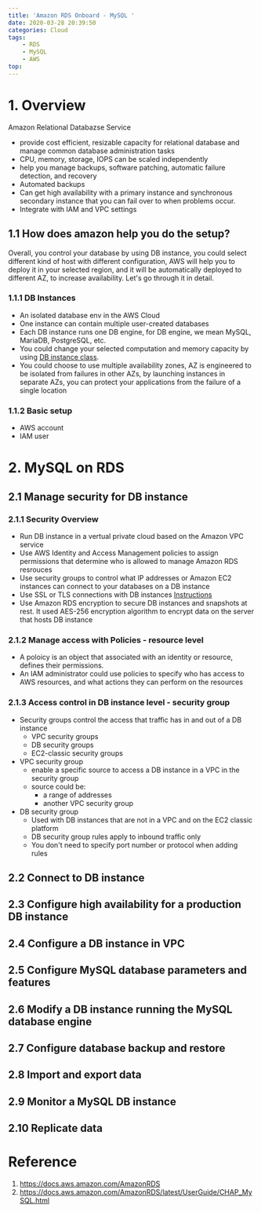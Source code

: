 ```yaml
---
title: 'Amazon RDS Onboard - MySQL '
date: 2020-03-28 20:39:50
categories: Cloud
tags:
    - RDS
    - MySQL
    - AWS
top:
---
```

# 1. Overview 

Amazon Relational Databazse Service 
+ provide cost efficient, resizable capacity for relational database and manage common database administration tasks 
+ CPU, memory, storage, IOPS can be scaled independently 
+ help you manage backups, software patching, automatic failure detection, and recovery 
+ Automated backups 
+ Can get high availability with a primary instance and synchronous secondary instance that you can fail over to when problems occur.
+ Integrate with IAM and VPC settings

## 1.1 How does amazon help you do the setup? 

Overall, you control your database by using DB instance, you could select different kind of host with different configuration, AWS will help you to deploy it in your selected region, and it will be automatically deployed to different AZ, to increase availability. Let's go through it in detail. 

### 1.1.1 DB Instances 

+ An isolated database env in the AWS Cloud 
+ One instance can contain multiple user-created databases 
+ Each DB instance runs one DB engine, for DB engine, we mean MySQL, MariaDB, PostgreSQL, etc. 
+ You could change your selected computation and memory capacity by using [DB instance class](https://docs.aws.amazon.com/AmazonRDS/latest/UserGuide/Concepts.DBInstanceClass.html).
+ You could choose to use multiple availability zones, AZ is engineered to be isolated from failures in other AZs, by launching instances in separate AZs, you can protect your applications from the failure of a single location
### 1.1.2 Basic setup 

+ AWS account 
+ IAM user 

# 2. MySQL on RDS 

## 2.1 Manage security for DB instance 

### 2.1.1 Security Overview 

+ Run DB instance in a vertual private cloud based on the Amazon VPC service 
+ Use AWS Identity and Access Management policies to assign permissions that determine who is allowed to manage Amazon RDS resrouces 
+ Use security groups to control what IP addresses or Amazon EC2 instances can connect to your databases on a DB instance
+ Use SSL or TLS connections with DB instances [Instructions](https://docs.aws.amazon.com/AmazonRDS/latest/UserGuide/UsingWithRDS.SSL.html)
+ Use Amazon RDS encryption to secure DB instances and snapshots at rest. It used AES-256 encryption algorithm to encrypt data on the server that hosts DB instance

### 2.1.2 Manage access with Policies - resource level 
+ A poloicy is an object that associated with an identity or resource, defines their permissions. 
+ An IAM administrator could use policies to specify who has access to AWS resources, and what actions they can perform on the resources 

### 2.1.3 Access control in DB instance level - security group 

+ Security groups control the access that traffic has in and out of a DB instance 
    + VPC security groups 
    + DB security groups
    + EC2-classic security groups 
+ VPC security group
    + enable a specific source to access a DB instance in a VPC in the security group 
    + source could be: 
        + a range of addresses 
        + another VPC security group 
+ DB security group 
    + Used with DB instances that are not in a VPC and on the EC2 classic platform  
    + DB security group rules apply to inbound traffic only 
    + You don't need to specify port number or protocol when adding rules 

## 2.2 Connect to DB instance 

## 2.3 Configure high availability for a production DB instance 

## 2.4 Configure a DB instance in VPC 

## 2.5 Configure MySQL database parameters and features 

## 2.6 Modify a DB instance running the MySQL database engine 

## 2.7 Configure database backup and restore 

## 2.8 Import and export data 

## 2.9 Monitor a MySQL DB instance 

## 2.10 Replicate data 

# Reference 
1. https://docs.aws.amazon.com/AmazonRDS 
2. https://docs.aws.amazon.com/AmazonRDS/latest/UserGuide/CHAP_MySQL.html



